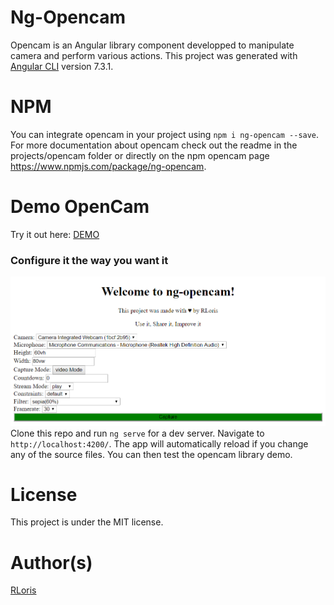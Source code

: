 # Ng-Opencam

Opencam is an Angular library component developped to manipulate camera and perform various actions.
This project was generated with [Angular CLI](https://github.com/angular/angular-cli) version 7.3.1.

# NPM

You can integrate opencam in your project using `npm i ng-opencam --save`. For more documentation about opencam check out the readme in the projects/opencam folder or directly on the npm opencam page https://www.npmjs.com/package/ng-opencam.

# Demo OpenCam

Try it out here: [DEMO](https://rloris.github.io/lib-ng-opencam/)
### Configure it the way you want it
![Demo setup](./assets/demo.png)
Clone this repo and run `ng serve` for a dev server. Navigate to `http://localhost:4200/`. The app will automatically reload if you change any of the source files. You can then test the opencam library demo.

# License

This project is under the MIT license.

# Author(s)

[RLoris](https://github.com/RLoris)
